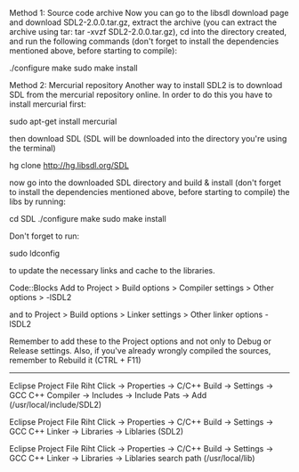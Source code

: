 Method 1: Source code archive
    Now you can go to the libsdl download page and download SDL2-2.0.0.tar.gz, extract the archive (you can extract the archive using tar: tar -xvzf SDL2-2.0.0.tar.gz), cd into the directory created, and run the following commands (don't forget to install the dependencies mentioned above, before starting to compile):

   ./configure
    make
    sudo make install

   Method 2: Mercurial repository
    Another way to install SDL2 is to download SDL from the mercurial repository online. In order to do this you have to install mercurial first:

   sudo apt-get install mercurial

   then download SDL (SDL will be downloaded into the directory you're using the terminal)

   hg clone http://hg.libsdl.org/SDL

   now go into the downloaded SDL directory and build & install (don't forget to install the dependencies mentioned above, before starting to compile) the libs by running:

   cd SDL
   ./configure
    make
    sudo make install

Don't forget to run:

sudo ldconfig

to update the necessary links and cache to the libraries.

Code::Blocks
Add to
Project > Build options > Compiler settings > Other options > -lSDL2

and to
Project > Build options > Linker settings > Other linker options -lSDL2

Remember to add these to the Project options and not only to Debug or Release settings. Also, if you've already wrongly compiled the sources, remember to Rebuild it (CTRL + F11)



-------------------------------------------------------------------

Eclipse Project File  Riht Click -> Properties -> C/C++ Build -> Settings -> GCC C++ Compiler -> Includes -> Include Pats -> Add (/usr/local/include/SDL2) 

Eclipse Project File  Riht Click -> Properties -> C/C++ Build -> Settings -> GCC C++ Linker -> Libraries -> Liblaries (SDL2)

Eclipse Project File  Riht Click -> Properties -> C/C++ Build -> Settings -> GCC C++ Linker -> Libraries -> Liblaries search path (/usr/local/lib) 
